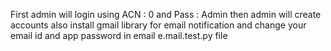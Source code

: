 First admin will login using ACN : 0 and Pass : Admin
then admin will create accounts
also install gmail library for email notification and change your email id and app password in email e.mail.test.py file 
